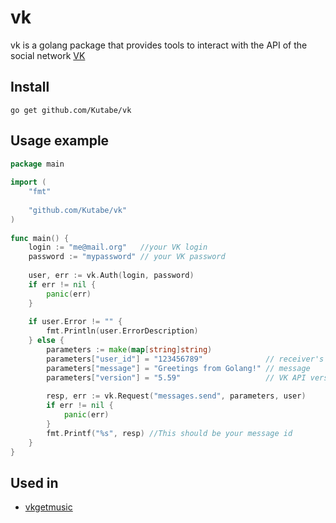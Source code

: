 # vk
vk is a golang package that provides tools to interact with the API of the social network [VK](http://vk.com)
## Install
```
go get github.com/Kutabe/vk
```
## Usage example
```go
package main
 
import (
    "fmt"
 
    "github.com/Kutabe/vk"
)
 
func main() {
    login := "me@mail.org"   //your VK login
    password := "mypassword" // your VK password
 
    user, err := vk.Auth(login, password)
    if err != nil {
        panic(err)
    }
 
    if user.Error != "" {
        fmt.Println(user.ErrorDescription)
    } else {
        parameters := make(map[string]string)
        parameters["user_id"] = "123456789"              // receiver's user ID
        parameters["message"] = "Greetings from Golang!" // message
        parameters["version"] = "5.59"                   // VK API version
 
        resp, err := vk.Request("messages.send", parameters, user)
        if err != nil {
            panic(err)
        }
        fmt.Printf("%s", resp) //This should be your message id
    }
}
```

## Used in
- [vkgetmusic](https://github.com/wingrime/vkgetmusic)

